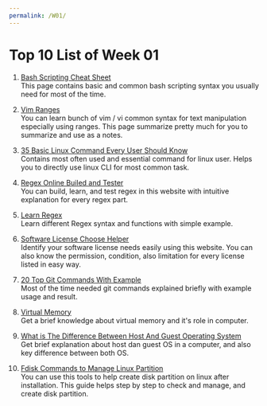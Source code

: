 ```yaml
---
permalink: /W01/
---
```


# Top 10 List of Week 01

1. [Bash Scripting Cheat Sheet](https://devhints.io/bash)<br>
This page contains basic and common bash scripting syntax you usually need for most of the time.

2. [Vim Ranges](https://vim.fandom.com/wiki/Ranges)<br>
You can learn bunch of vim / vi common syntax for text manipulation especially using ranges.
This page summarize pretty much for you to summarize and use as a notes.

3. [35 Basic Linux Command Every User Should Know](https://www.hostinger.com/tutorials/linux-commands)<br>
Contains most often used and essential command for linux user.
Helps you to directly use linux CLI for most common task.

4. [Regex Online Builed and Tester](https://regexr.com/)<br>
You can build, learn, and test regex in this website with intuitive explanation for every regex part.

5. [Learn Regex](https://github.com/ziishaned/learn-regex/blob/master/README.md)<br>
Learn different Regex syntax and functions with simple example.

6. [Software License Choose Helper](https://choosealicense.com/)<br>
Identify your software license needs easily using this website. 
You can also know the permission, condition, also limitation for every license listed in easy way.

7. [20 Top Git Commands With Example](https://dzone.com/articles/top-20-git-commands-with-examples)<br>
Most of the time needed git commands explained briefly with example usage and result.

8. [Virtual Memory](https://www.learncomputerscienceonline.com/virtual-memory/)<br>
Get a brief knowledge about virtual memory and it's role in computer.

9. [What is The Difference Between Host And Guest Operating System](https://pediaa.com/what-is-the-difference-between-host-and-guest-operating-system/)<br>
Get brief explanation about host dan guest OS in a computer, and also key difference between both OS.

10. [Fdisk Commands to Manage Linux Partition](https://www.tecmint.com/fdisk-commands-to-manage-linux-disk-partitions/)<br>
You can use this tools to help create disk partition on linux after installation.
This guide helps step by step to check and manage, and create disk partition.

